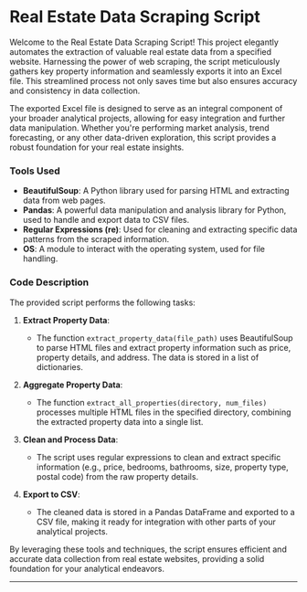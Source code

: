 # Real Estate Data Scraping Script

Welcome to the Real Estate Data Scraping Script! This project elegantly automates the extraction of valuable real estate data from a specified website. Harnessing the power of web scraping, the script meticulously gathers key property information and seamlessly exports it into an Excel file. This streamlined process not only saves time but also ensures accuracy and consistency in data collection.

The exported Excel file is designed to serve as an integral component of your broader analytical projects, allowing for easy integration and further data manipulation. Whether you're performing market analysis, trend forecasting, or any other data-driven exploration, this script provides a robust foundation for your real estate insights.

### Tools Used
- **BeautifulSoup**: A Python library used for parsing HTML and extracting data from web pages.
- **Pandas**: A powerful data manipulation and analysis library for Python, used to handle and export data to CSV files.
- **Regular Expressions (re)**: Used for cleaning and extracting specific data patterns from the scraped information.
- **OS**: A module to interact with the operating system, used for file handling.

### Code Description
The provided script performs the following tasks:

1. **Extract Property Data**:
   - The function `extract_property_data(file_path)` uses BeautifulSoup to parse HTML files and extract property information such as price, property details, and address. The data is stored in a list of dictionaries.

2. **Aggregate Property Data**:
   - The function `extract_all_properties(directory, num_files)` processes multiple HTML files in the specified directory, combining the extracted property data into a single list.

3. **Clean and Process Data**:
   - The script uses regular expressions to clean and extract specific information (e.g., price, bedrooms, bathrooms, size, property type, postal code) from the raw property details.

4. **Export to CSV**:
   - The cleaned data is stored in a Pandas DataFrame and exported to a CSV file, making it ready for integration with other parts of your analytical projects.

By leveraging these tools and techniques, the script ensures efficient and accurate data collection from real estate websites, providing a solid foundation for your analytical endeavors.

---

